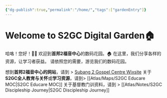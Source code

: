 ```yaml
---
{"dg-publish":true,"permalink":"/home/","tags":["gardenEntry"]}
---
```


# Welcome to S2GC Digital Garden🏠

哈咯！您好！🙋‍♂️
欢迎到**首邦2福音中心**的数码花园。🏠
在这里，我们分享各样的资源，让学习者获益。
请依照您的需要，游览我们的数码花园。

想到**首邦2福音中心的网站**，请到 > [Subang 2 Gospel Centre Wixsite](https://subang2gc.wixsite.com/subang2gc)
关于**S2GC全人教育与关怀**或**学习资源**，请到> [[Atlas/Maps/S2GC Educare MOC\|S2GC Educare MOC]]
关于基督教门训资料，请到 > [[Atlas/Notes/S2GC Discipleship Journey\|S2GC Discipleship Journey]]